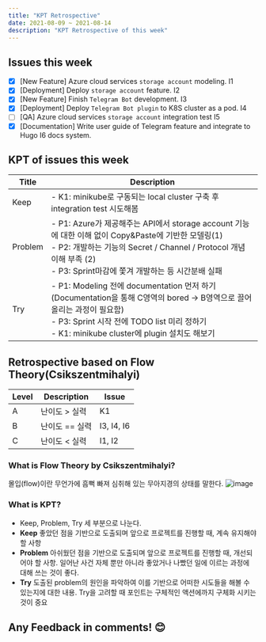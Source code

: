```yaml
---
title: "KPT Retrospective" 
date: 2021-08-09 ~ 2021-08-14
description: "KPT Retrospective of this week"
---
```


## Issues this week
- [x] [New Feature] Azure cloud services `storage account` modeling. I1
- [x] [Deployment] Deploy `storage account` feature. I2
- [x] [New Feature] Finish `Telegram Bot` development. I3
- [x] [Deployment] Deploy `Telegram Bot plugin` to K8S cluster as a pod. I4
- [ ] [QA] Azure cloud services `storage account` integration test I5
- [x] [Documentation] Write user guide of Telegram feature and integrate to Hugo I6 docs system.

## KPT of issues this week
|Title|Description|
|-----|------------------|
|Keep|- K1: minikube로 구동되는 local cluster 구축 후 integration test 시도해봄 |
|Problem|- P1: Azure가 제공해주는 API에서 storage account 기능에 대한 이해 없이 Copy&Paste에 기반한 모델링(1) <br> - P2: 개발하는 기능의 Secret / Channel / Protocol 개념 이해 부족 (2)<br> - P3: Sprint마감에 쫓겨 개발하는 등 시간분배 실패|
|Try|- P1: Modeling 전에 documentation 먼저 하기 (Documentation을 통해 C영역의 bored -> B영역으로 끌어올리는 과정이 필요함) <br> - P3: Sprint 시작 전에 TODO list 미리 정하기<br> - K1: minikube cluster에 plugin 설치도 해보기<br>|

## Retrospective based on Flow Theory(Csikszentmihalyi)
|Level|Description|Issue|
|-----|-------|------|
|A|난이도 > 실력|K1|
|B|난이도 =\= 실력|I3, I4, I6|
|C|난이도 < 실력|I1, I2|

### What is Flow Theory by Csikszentmihalyi?
몰입(flow)이란 무언가에 흠뻑 빠져 심취해 있는 무아지경의 상태를 말한다. 
![image](https://user-images.githubusercontent.com/25656426/129442292-ba926ff9-1886-4434-b432-c6c4f091bb6a.png)


### What is KPT?
- Keep, Problem, Try 세 부분으로 나눈다.
- **Keep**
좋았던 점을 기반으로 도출되며 앞으로 프로젝트를 진행할 때, 계속 유지해야할 사항
- **Problem**
아쉬웠던 점을 기반으로 도출되며 앞으로 프로젝트를 진행할 때, 개선되어야 할 사항.
일어난 사건 자체 뿐만 아니라 좋았거나 나빴던 일에 이르는 과정에 대해 쓰는 것이 좋다.
- **Try**
도출된 problem의 원인을 파악하여 이를 기반으로 어떠한 시도들을 해볼 수 있는지에 대한 내용.
Try을 고려할 때 포인트는 구체적인 액션에까지 구체화 시키는 것이 중요

## Any Feedback in comments! 😊